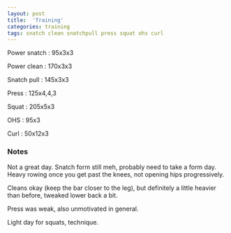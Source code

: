 ```yaml
---
layout: post
title:  'Training'
categories: training
tags: snatch clean snatchpull press squat ohs curl
---
```


Power snatch    :   95x3x3

Power clean :   170x3x3

Snatch pull :   145x3x3

Press   :   125x4,4,3

Squat   :   205x5x3

OHS     :   95x3

Curl    :   50x12x3


### Notes

Not a great day. Snatch form still meh, probably need to take a form day. Heavy rowing
once you get past the knees, not opening hips progressively.

Cleans okay (keep the bar closer to the leg), but definitely a little heavier than
before, tweaked lower back a bit.

Press was weak, also unmotivated in general.

Light day for squats, technique.
